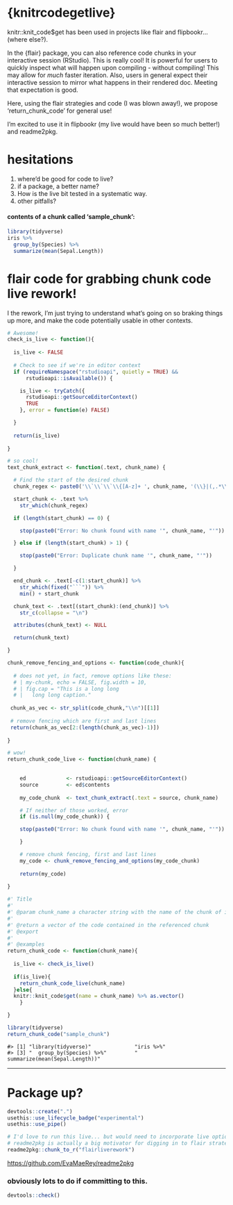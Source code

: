 
<!-- README.md is generated from README.Rmd. Please edit that file -->

# {knitrcodegetlive}

knitr::knit\_code$get has been used in projects like flair and
flipbookr… (where else?).

In the {flair} package, you can also reference code chunks in your
interactive session (RStudio). This is really cool\! It is powerful for
users to quickly inspect what will happen upon compiling - without
compiling\! This may allow for *much* faster iteration. Also, users in
general expect their interactive session to mirror what happens in their
rendered doc. Meeting that expectation is good.

Here, using the flair strategies and code (I was blown away\!), we
propose ‘return\_chunk\_code’ for general use\!

I’m excited to use it in flipbookr (my live would have been so much
better\!) and readme2pkg.

# hesitations

1.  where’d be good for code to live?
2.  if a package, a better name?
3.  How is the live bit tested in a systematic way.
4.  other pitfalls?

#### contents of a chunk called ‘sample\_chunk’:

``` r
library(tidyverse)
iris %>%
  group_by(Species) %>%
  summarize(mean(Sepal.Length))
```

# flair code for grabbing chunk code live rework\!

I the rework, I’m just trying to understand what’s going on so braking
things up more, and make the code potentially usable in other contexts.

```` r
# Awesome!
check_is_live <- function(){
  
  is_live <- FALSE
  
  # Check to see if we're in editor context
  if (requireNamespace("rstudioapi", quietly = TRUE) &&
      rstudioapi::isAvailable()) {

    is_live <- tryCatch({
      rstudioapi::getSourceEditorContext()
      TRUE
    }, error = function(e) FALSE)

  }  
  
  return(is_live)
  
}

# so cool!
text_chunk_extract <- function(.text, chunk_name) {

  # Find the start of the desired chunk
  chunk_regex <- paste0('\\`\\`\\`\\{[A-z]+ ', chunk_name, '(\\}|(,.*\\}))$')

  start_chunk <- .text %>%
    str_which(chunk_regex)

  if (length(start_chunk) == 0) {

    stop(paste0("Error: No chunk found with name '", chunk_name, "'"))

  } else if (length(start_chunk) > 1) {

    stop(paste0("Error: Duplicate chunk name '", chunk_name, "'"))

  }

  end_chunk <- .text[-c(1:start_chunk)] %>%
    str_which(fixed("```")) %>%
    min() + start_chunk

  chunk_text <- .text[(start_chunk):(end_chunk)] %>%
    str_c(collapse = "\n")

  attributes(chunk_text) <- NULL

  return(chunk_text)

}

chunk_remove_fencing_and_options <- function(code_chunk){
  
  # does not yet, in fact, remove options like these: 
  # | my-chunk, echo = FALSE, fig.width = 10,
  # | fig.cap = "This is a long long
  # |   long long caption."
  
 chunk_as_vec <- str_split(code_chunk,"\\n")[[1]] 
 
 # remove fencing which are first and last lines
 return(chunk_as_vec[2:(length(chunk_as_vec)-1)])
  
}

# wow!
return_chunk_code_live <- function(chunk_name) {

  
    ed             <- rstudioapi::getSourceEditorContext()
    source         <- ed$contents
    
    my_code_chunk  <- text_chunk_extract(.text = source, chunk_name)

    # If neither of those worked, error
    if (is.null(my_code_chunk)) {

    stop(paste0("Error: No chunk found with name '", chunk_name, "'"))

    }

    # remove chunk fencing, first and last lines
    my_code <- chunk_remove_fencing_and_options(my_code_chunk)
    
    return(my_code)
  
}

#' Title
#'
#' @param chunk_name a character string with the name of the chunk of interest
#'
#' @return a vector of the code contained in the referenced chunk
#' @export 
#'
#' @examples
return_chunk_code <- function(chunk_name){
  
  is_live <- check_is_live()
  
  if(is_live){
    return_chunk_code_live(chunk_name)
  }else{
  knitr::knit_code$get(name = chunk_name) %>% as.vector()
    }

}
````

``` r
library(tidyverse)
return_chunk_code("sample_chunk")
```

    #> [1] "library(tidyverse)"              "iris %>%"                       
    #> [3] "  group_by(Species) %>%"         "  summarize(mean(Sepal.Length))"

-----

# Package up?

``` r
devtools::create(".")
usethis::use_lifecycle_badge("experimental")
usethis::use_pipe()
```

``` r
# I'd love to run this live... but would need to incorporate live option
# readme2pkg is actually a big motivator for digging in to flair strategy
readme2pkg::chunk_to_r("flairliverework")
```

<https://github.com/EvaMaeRey/readme2pkg>

### obviously lots to do if committing to this.

``` r
devtools::check()
```

